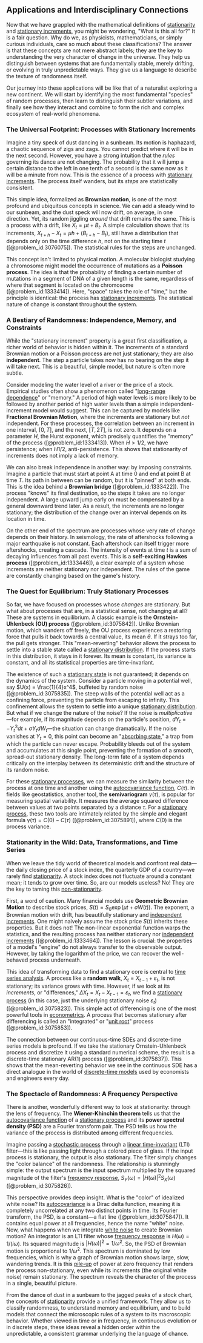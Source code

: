 ## Applications and Interdisciplinary Connections

Now that we have grappled with the mathematical definitions of [stationarity](@article_id:143282) and [stationary increments](@article_id:262796), you might be wondering, "What is this all for?" It is a fair question. Why do we, as physicists, mathematicians, or simply curious individuals, care so much about these classifications? The answer is that these concepts are not mere abstract labels; they are the key to understanding the very character of change in the universe. They help us distinguish between systems that are fundamentally stable, merely drifting, or evolving in truly unpredictable ways. They give us a language to describe the texture of randomness itself.

Our journey into these applications will be like that of a naturalist exploring a new continent. We will start by identifying the most fundamental "species" of random processes, then learn to distinguish their subtler variations, and finally see how they interact and combine to form the rich and complex ecosystem of real-world phenomena.

### The Universal Footprint: Processes with Stationary Increments

Imagine a tiny speck of dust dancing in a sunbeam. Its motion is haphazard, a chaotic sequence of zigs and zags. You cannot predict where it will be in the next second. However, you have a strong intuition that the *rules* governing its dance are not changing. The probability that it will jump a certain distance to the left in one tenth of a second is the same now as it will be a minute from now. This is the essence of a process with [stationary increments](@article_id:262796). The process itself wanders, but its *steps* are statistically consistent.

This simple idea, formalized as **Brownian motion**, is one of the most profound and ubiquitous concepts in science. We can add a steady wind to our sunbeam, and the dust speck will now drift, on average, in one direction. Yet, its random jiggling *around* that drift remains the same. This is a process with a drift, like $X_t = \mu t + B_t$. A simple calculation shows that its increments, $X_{t+h} - X_t = \mu h + (B_{t+h} - B_t)$, still have a distribution that depends only on the time difference $h$, not on the starting time $t$ ([@problem_id:3076075]). The statistical rules for the steps are unchanged.

This concept isn't limited to physical motion. A molecular biologist studying a chromosome might model the occurrence of mutations as a **Poisson process**. The idea is that the probability of finding a certain number of mutations in a segment of DNA of a given length is the same, regardless of where that segment is located on the chromosome ([@problem_id:1333414]). Here, "space" takes the role of "time," but the principle is identical: the process has [stationary increments](@article_id:262796). The statistical nature of change is constant throughout the system.

### A Bestiary of Randomness: Independence, Memory, and Constraints

While the "stationary increment" property is a great first classification, a richer world of behavior is hidden within it. The increments of a standard Brownian motion or a Poisson process are not just stationary; they are also **independent**. The step a particle takes now has no bearing on the step it will take next. This is a beautiful, simple model, but nature is often more subtle.

Consider modeling the water level of a river or the price of a stock. Empirical studies often show a phenomenon called "[long-range dependence](@article_id:263470)" or "memory." A period of high water levels is more likely to be followed by another period of high water levels than a simple independent-increment model would suggest. This can be captured by models like **Fractional Brownian Motion**, where the increments are stationary but *not* independent. For these processes, the correlation between an increment in one interval, $[0, T]$, and the next, $[T, 2T]$, is not zero. It depends on a parameter $H$, the Hurst exponent, which precisely quantifies the "memory" of the process ([@problem_id:1333413]). When $H > 1/2$, we have persistence; when $H  1/2$, anti-persistence. This shows that stationarity of increments does not imply a lack of memory.

We can also break independence in another way: by imposing constraints. Imagine a particle that must start at point A at time 0 and end at point B at time $T$. Its path in between can be random, but it is "pinned" at both ends. This is the idea behind a **Brownian bridge** ([@problem_id:1333422]). The process "knows" its final destination, so the steps it takes are no longer independent. A large upward jump early on must be compensated by a general downward trend later. As a result, the increments are no longer stationary; the distribution of the change over an interval depends on its location in time.

On the other end of the spectrum are processes whose very rate of change depends on their history. In seismology, the rate of aftershocks following a major earthquake is not constant. Each aftershock can itself trigger more aftershocks, creating a cascade. The intensity of events at time $t$ is a sum of decaying influences from all past events. This is a **self-exciting Hawkes process** ([@problem_id:1333446]), a clear example of a system whose increments are neither stationary nor independent. The rules of the game are constantly changing based on the game's history.

### The Quest for Equilibrium: Truly Stationary Processes

So far, we have focused on processes whose *changes* are stationary. But what about processes that are, in a statistical sense, not changing at all? These are systems in equilibrium. A classic example is the **Ornstein-Uhlenbeck (OU) process** ([@problem_id:3075842]). Unlike Brownian motion, which wanders off freely, the OU process experiences a restoring force that pulls it back towards a central value, its mean $\theta$. If it strays too far, the pull gets stronger. This "mean-reverting" behavior allows the process to settle into a stable state called a [stationary distribution](@article_id:142048). If the process starts in this distribution, it stays in it forever. Its mean is constant, its variance is constant, and all its statistical properties are time-invariant.

The existence of such a [stationary state](@article_id:264258) is not guaranteed; it depends on the dynamics of the system. Consider a particle moving in a potential well, say $U(x) = \frac{1}{4}x^4$, buffeted by random noise ([@problem_id:3075835]). The steep walls of the potential well act as a confining force, preventing the particle from escaping to infinity. This confinement allows the system to settle into a unique [stationary distribution](@article_id:142048). But what if we change the nature of the noise? If the noise is *multiplicative*—for example, if its magnitude depends on the particle's position, $dY_t = -Y_t^3 dt + \sigma Y_t dW_t$—the situation can change dramatically. If the noise vanishes at $Y_t=0$, this point can become an "[absorbing state](@article_id:274039)," a trap from which the particle can never escape. Probability bleeds out of the system and accumulates at this single point, preventing the formation of a smooth, spread-out stationary density. The long-term fate of a system depends critically on the interplay between its deterministic drift and the structure of its random noise.

For these [stationary processes](@article_id:195636), we can measure the similarity between the process at one time and another using the [autocovariance function](@article_id:261620), $C(\tau)$. In fields like geostatistics, another tool, the **semivariogram** $\gamma(\tau)$, is popular for measuring spatial variability. It measures the average squared difference between values at two points separated by a distance $\tau$. For a [stationary process](@article_id:147098), these two tools are intimately related by the simple and elegant formula $\gamma(\tau) = C(0) - C(\tau)$ ([@problem_id:3075891]), where $C(0)$ is the process variance.

### Stationarity in the Wild: Data, Transformations, and Time Series

When we leave the tidy world of theoretical models and confront real data—the daily closing price of a stock index, the quarterly GDP of a country—we rarely find [stationarity](@article_id:143282). A stock index does not fluctuate around a constant mean; it tends to grow over time. So, are our models useless? No! They are the key to taming this [non-stationarity](@article_id:138082).

First, a word of caution. Many financial models use **Geometric Brownian Motion** to describe stock prices, $S(t) = S_0 \exp(\mu t + \sigma W(t))$. The exponent, a Brownian motion with drift, has beautifully stationary and [independent increments](@article_id:261669). One might naively assume the stock price $S(t)$ inherits these properties. But it does not! The non-linear exponential function warps the statistics, and the resulting process has neither stationary nor [independent increments](@article_id:261669) ([@problem_id:1333464]). The lesson is crucial: the properties of a model's "engine" do not always transfer to the observable output. However, by taking the logarithm of the price, we can recover the well-behaved process underneath.

This idea of transforming data to find a stationary core is central to [time series analysis](@article_id:140815). A process like a **random walk**, $X_t = X_{t-1} + \varepsilon_t$, is not stationary; its variance grows with time. However, if we look at its *increments*, or "differences," $\Delta X_t = X_t - X_{t-1} = \varepsilon_t$, we find a [stationary process](@article_id:147098) (in this case, just the underlying stationary noise $\varepsilon_t$) ([@problem_id:3075823]). This simple act of differencing is one of the most powerful tools in [econometrics](@article_id:140495). A process that becomes stationary after differencing is called an "integrated" or "[unit root](@article_id:142808)" process ([@problem_id:3075853]).

The connection between our continuous-time SDEs and discrete-time series models is profound. If we take the stationary Ornstein-Uhlenbeck process and discretize it using a standard numerical scheme, the result is a discrete-time stationary AR(1) process ([@problem_id:3075837]). This shows that the mean-reverting behavior we see in the continuous SDE has a direct analogue in the world of [discrete-time models](@article_id:267987) used by economists and engineers every day.

### The Spectacle of Randomness: A Frequency Perspective

There is another, wonderfully different way to look at stationarity: through the lens of frequency. The **Wiener-Khinchin theorem** tells us that the [autocovariance function](@article_id:261620) of a [stationary process](@article_id:147098) and its **power spectral density (PSD)** are a Fourier transform pair. The PSD tells us how the variance of the process is distributed among different frequencies.

Imagine passing a [stochastic process](@article_id:159008) through a [linear time-invariant](@article_id:275793) (LTI) filter—this is like passing light through a colored piece of glass. If the input process is stationary, the output is also stationary. The filter simply changes the "color balance" of the randomness. The relationship is stunningly simple: the output spectrum is the input spectrum multiplied by the squared magnitude of the filter's [frequency response](@article_id:182655), $S_Y(\omega) = |H(\omega)|^2 S_X(\omega)$ ([@problem_id:3075826]).

This perspective provides deep insight. What is the "color" of idealized white noise? Its [autocovariance](@article_id:269989) is a Dirac delta function, meaning it is completely uncorrelated at any two distinct points in time. Its Fourier transform, the PSD, is a constant—a flat line ([@problem_id:3075847]). It contains equal power at all frequencies, hence the name "white" noise. Now, what happens when we integrate [white noise](@article_id:144754) to create Brownian motion? An integrator is an LTI filter whose [frequency response](@article_id:182655) is $H(\omega) = 1/(i\omega)$. Its squared magnitude is $|H(\omega)|^2 = 1/\omega^2$. So, the PSD of Brownian motion is proportional to $1/\omega^2$. This spectrum is dominated by low frequencies, which is why a graph of Brownian motion shows large, slow, wandering trends. It is this [pile-up](@article_id:202928) of power at zero frequency that renders the process non-stationary, even while its increments (the original white noise) remain stationary. The spectrum reveals the character of the process in a single, beautiful picture.

From the dance of dust in a sunbeam to the jagged peaks of a stock chart, the concepts of [stationarity](@article_id:143282) provide a unified framework. They allow us to classify randomness, to understand memory and equilibrium, and to build models that connect the microscopic rules of a system to its macroscopic behavior. Whether viewed in time or in frequency, in continuous evolution or in discrete steps, these ideas reveal a hidden order within the unpredictable, a consistent grammar underlying the language of chance.